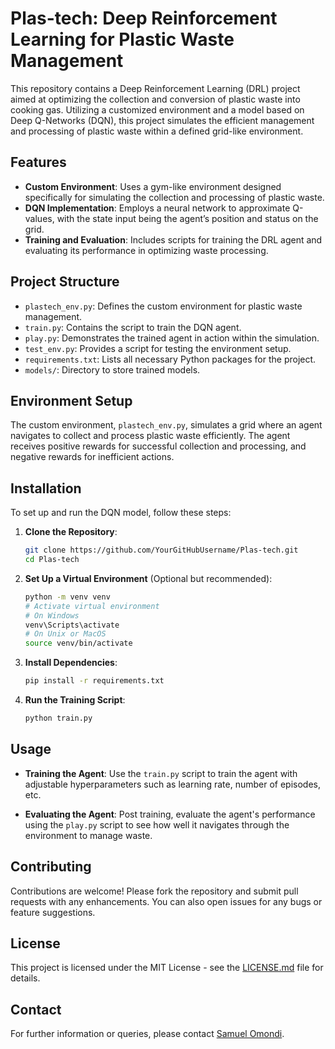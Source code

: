 # Plas-tech: Deep Reinforcement Learning for Plastic Waste Management

This repository contains a Deep Reinforcement Learning (DRL) project aimed at optimizing the collection and conversion of plastic waste into cooking gas. Utilizing a customized environment and a model based on Deep Q-Networks (DQN), this project simulates the efficient management and processing of plastic waste within a defined grid-like environment.

## Features

- **Custom Environment**: Uses a gym-like environment designed specifically for simulating the collection and processing of plastic waste.
- **DQN Implementation**: Employs a neural network to approximate Q-values, with the state input being the agent’s position and status on the grid.
- **Training and Evaluation**: Includes scripts for training the DRL agent and evaluating its performance in optimizing waste processing.

## Project Structure

- `plastech_env.py`: Defines the custom environment for plastic waste management.
- `train.py`: Contains the script to train the DQN agent.
- `play.py`: Demonstrates the trained agent in action within the simulation.
- `test_env.py`: Provides a script for testing the environment setup.
- `requirements.txt`: Lists all necessary Python packages for the project.
- `models/`: Directory to store trained models.

## Environment Setup

The custom environment, `plastech_env.py`, simulates a grid where an agent navigates to collect and process plastic waste efficiently. The agent receives positive rewards for successful collection and processing, and negative rewards for inefficient actions.

## Installation

To set up and run the DQN model, follow these steps:

1. **Clone the Repository**:
   ```bash
   git clone https://github.com/YourGitHubUsername/Plas-tech.git
   cd Plas-tech
   ```

2. **Set Up a Virtual Environment** (Optional but recommended):
   ```bash
   python -m venv venv
   # Activate virtual environment
   # On Windows
   venv\Scripts\activate
   # On Unix or MacOS
   source venv/bin/activate
   ```

3. **Install Dependencies**:
   ```bash
   pip install -r requirements.txt
   ```

4. **Run the Training Script**:
   ```bash
   python train.py
   ```

## Usage

- **Training the Agent**:
  Use the `train.py` script to train the agent with adjustable hyperparameters such as learning rate, number of episodes, etc.

- **Evaluating the Agent**:
  Post training, evaluate the agent's performance using the `play.py` script to see how well it navigates through the environment to manage waste.

## Contributing

Contributions are welcome! Please fork the repository and submit pull requests with any enhancements. You can also open issues for any bugs or feature suggestions.

## License

This project is licensed under the MIT License - see the [LICENSE.md](LICENSE.md) file for details.

## Contact

For further information or queries, please contact [Samuel Omondi](s.omondi@alustudent.com).
```
